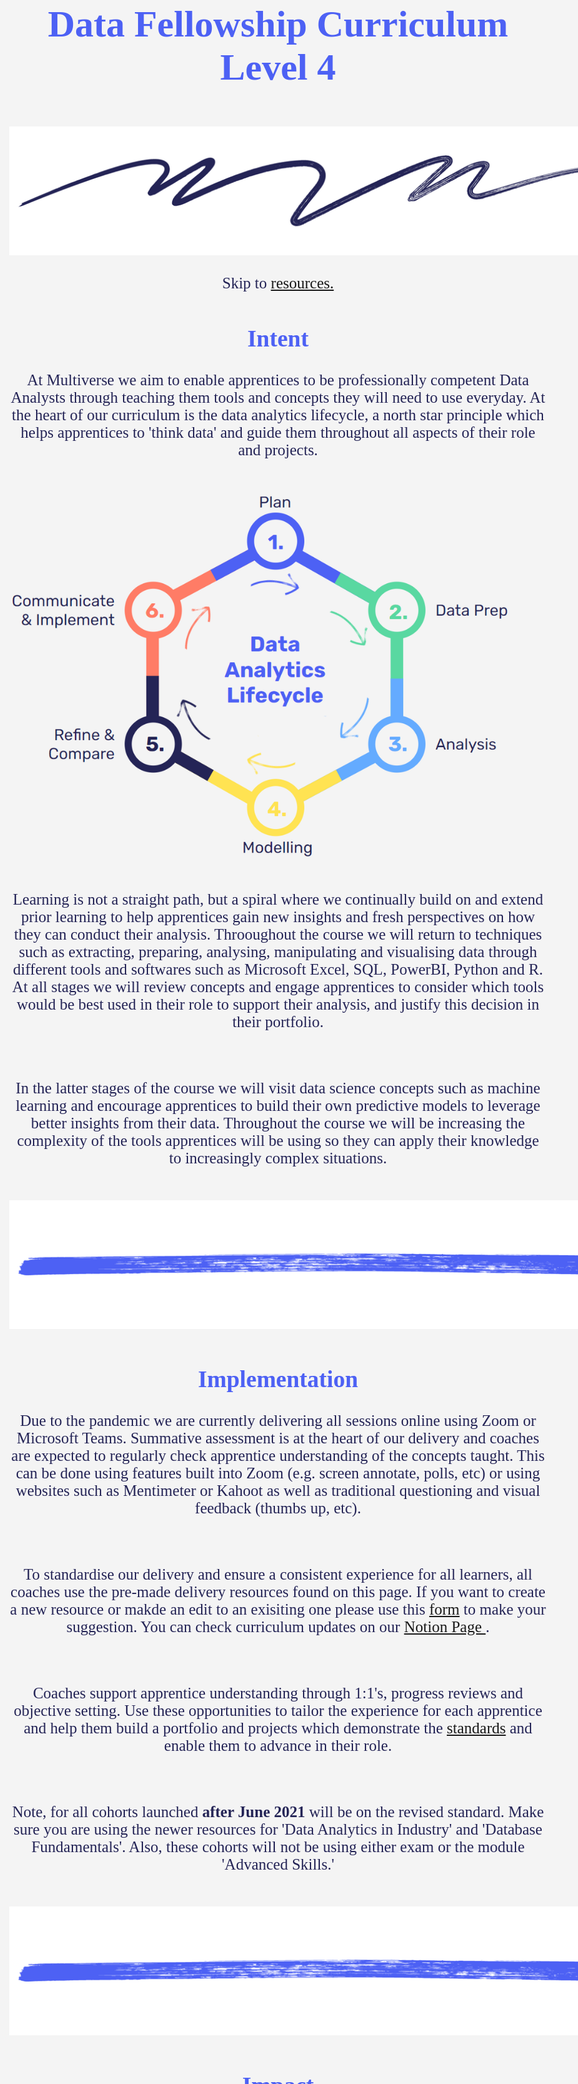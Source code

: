 <body style='font-family:atlas;font-size:25px;text-align:center;background-color:#f4f4f4;max-width:1000px;margin:auto;color:#242456'>
  <div style="background-image: url('assets/generic/banner_im.PNG');background-size: cover; height:480px; padding-top:80px;">
  </div>
  <p style='color:#4d61f4; font-size: 60px; font-weight:bold'> Data Fellowship Curriculum Level 4  </p>
  <img src='assets/multiverse_brand/Deep Space/Multiverse_Notations_RGB_Navy-02.png' style='max-width:1000px;margin:auto;max-height:250px;text-align:center'>
  <p>Skip to <a href=#contents> resources. </a></p>
  <div id='intent'>
    <h2 style='color:#4d61f4'><b> Intent</b> </h2>
    <p> At Multiverse we aim to enable apprentices to be professionally competent Data Analysts through teaching them tools and concepts they will need to use everyday. At the heart of our curriculum is the data analytics lifecycle, a north star principle which helps apprentices to 'think data' and guide them throughout all aspects of their role and projects. </p>
    <br>
    <div style='text-align:center'>
      <img src="Data%20Analysis%20in%20Industry/assets/session_1/data_analytics_lifecycle.PNG" style='display: block;margin-left: auto;margin-right: auto;'>
    </div>
    <br>
    <p>Learning is not a straight path, but a spiral where we continually build on and extend prior learning to help apprentices gain new insights and fresh perspectives on how they can conduct their analysis. Throoughout the course we will return to techniques such as extracting, preparing, analysing, manipulating and visualising data through different tools and softwares such as Microsoft Excel, SQL, PowerBI, Python and R. At all stages we will review concepts and engage apprentices to consider which tools would be best used in their role to support their analysis, and justify this decision in their portfolio.</p>
    <br>
    <p> In the latter stages of the course we will visit data science concepts such as machine learning and encourage apprentices to build their own predictive models to leverage better insights from their data. Throughout the course we will be increasing the complexity of the tools apprentices will be using so they can apply their knowledge to increasingly complex situations. </p>
  </div>
  <br>
  <img src='assets/multiverse_brand/Ultraviolet/Multiverse_Notations_RGB_Indigo-03.png' style='max-width:1000px;margin:auto;max-height:250px;text-align:center'>
  <br>
  <div id='implement'>
    <h2 style='color:#4d61f4'><b> Implementation</b> </h2>
    <p> Due to the pandemic we are currently delivering all sessions online using Zoom or Microsoft Teams. Summative assessment is at the heart of our delivery and coaches are expected to regularly check apprentice understanding of the concepts taught. This can be done using features built into Zoom (e.g. screen annotate, polls, etc) or using websites such as Mentimeter or Kahoot as well as traditional questioning and visual feedback (thumbs up, etc).</p>
    <br>
    <p> To standardise our delivery and ensure a consistent experience for all learners, all coaches use the pre-made delivery resources found on this page. If you want to create a new resource or makde an edit to an exisiting one please use this <a href='https://forms.gle/SKNBnYqHzYpmimCSA' target='_blank'> form</a> to make your suggestion. You can check curriculum updates on our <a href='https://www.notion.so/ee0f0b74fc02418aa6e05f9e8b77db27?v=05357f5c63424845bcc9637819c9efc1' target='_blank'> Notion Page </a>.</p>
    <br>
    <p> Coaches support apprentice understanding through 1:1's, progress reviews and objective setting. Use these opportunities to tailor the experience for each apprentice and help them build a portfolio and projects which demonstrate the <a href='https://docs.google.com/spreadsheets/d/1xhgQKgHvFOrQhnI1Moyvl-wh6_11JdTIeUegzFjarWY/edit?usp=sharing' target='_blank'> standards</a> and enable them to advance in their role. </p>
    <br>
    <p> Note, for all cohorts launched <b> after June 2021 </b> will be on the revised standard. Make sure you are using the newer resources for 'Data Analytics in Industry' and 'Database Fundamentals'. Also, these cohorts will not be using either exam or the module 'Advanced Skills.' 
  </div>
  <br>
  <img src='assets/multiverse_brand/Ultraviolet/Multiverse_Notations_RGB_Indigo-03.png' style='max-width:1000px;margin:auto;max-height:250px;text-align:center'>
  <br>
  <div id='impact'>
    <h2 style='color:#4d61f4'><b> Impact</b> </h2>
    <p> Ultimately we measure the success of our programme through exam and EPA results which our curriculum build towards. This document provided resources to enable coaches to support apprentices through both assessments, including sessions that be run and documents that can be sent out.</p>
    <br>
    <p> From month 3 we want apprentices to start thinking about their portfolio, showcasing the projects they have been working on and how they have applied skills from the course. Encourage apprentices to start taking on projects which allow them to extract, prepare, analyse, manipulate and visualise data and think about how these can be written up. </p>
  </div>
  <br>
  <img src='assets/multiverse_brand/Ultraviolet/Multiverse_Notations_RGB_Indigo-03.png' style='max-width:1000px;margin:auto;max-height:250px;text-align:center'>
  <br>
  <div id='overview'>
    <h2 style='color:#4d61f4'><b> Curriculum Overview </b></h2>
    <div id='contents'>
      <table style='margin-left:auto;margin-right:auto;border:1px solid black'>
        <tr>
          <th style="text-align:left; font-size:15px"><b>Session</b></th>
          <th style="text-align:left; font-size:15px"><b>Title</b></th>
        </tr>
        <tr>
          <td style="text-align:left"> 1 </td> 
          <td style="text-align:left"><a href=#data_industry> Data Analysis in Industry </a></td>
        </tr>
        <tr>
          <td style="text-align:left"> 2 </td> 
          <td style="text-align:left"><a href=#da_excel> DA: Excel </a></td>
        </tr>
        <tr>
          <td style="text-align:left"> 3 </td> 
          <td style="text-align:left"><a href=#database_fund> Database Fundamentals </a></td>
        </tr>
        <tr>
          <td style="text-align:left"> 4 </td> 
          <td style="text-align:left"><a href=#da_sql> DA: SQL </a></td>
        </tr>
        <tr>
          <td style="text-align:left"> 5a </td> 
          <td style="text-align:left"><a href=#da_power> DA: PowerBI </a></td>
        </tr>
        <tr>
          <td style="text-align:left"> 5b </td> 
          <td style="text-align:left"><a href=#da_tab> DA: Tableau </a></td>
        </tr>
        <tr>
          <td style="text-align:left"> 6 </td> 
          <td style="text-align:left"><a href=#km2> KM2 Data Analysis Concepts </a></td>
        </tr>
        <tr>
          <td style="text-align:left"> 7 </td> 
          <td style="text-align:left"><a href=#hack_1> Hackathon 1 </a></td>
        </tr>
        <tr>
          <td style="text-align:left"> 8 </td> 
          <td style="text-align:left"><a href=#epa_2> EPA Prep </a></td>
        </tr>
        <tr>
          <td style="text-align:left"> 9 </td> 
          <td style="text-align:left"><a href=#ds_found> DS: Python Foundations </a></td>
        </tr>
        <tr>
          <td style="text-align:left"> 10 </td> 
          <td style="text-align:left"><a href=#ds_eda> DS: Exploratory Data Analysis </a></td>
        </tr>
        <tr>
          <td style="text-align:left"> 11 </td> 
          <td style="text-align:left"><a href=#ds_model> DS: Modelling Basics </a></td>
        </tr>
        <tr>
          <td style="text-align:left"> 12 </td> 
          <td style="text-align:left"><a href=#ds_machine> DS: Machine Learning </a></td>
        </tr>
        <tr>
          <td style="text-align:left"> 13 </td> 
          <td style="text-align:left"><a href=#hack_2> Hackathon 2 </a></td>
        </tr>
        <tr>
          <td style="text-align:left"> 14 </td> 
          <td style="text-align:left"><a href=#tools_of_trade> Tools of the Trade </a></td>
        </tr>
        <tr>
          <td style="text-align:left"> 15 </td> 
          <td style="text-align:left"><a href=#advanced_tech> Advanced Techniques </a></td>
        </tr>
        <tr>
          <td style="text-align:left"> 16 </td> 
          <td style="text-align:left"><a href=#km1> KM1 Data Analysis Tools </a></td>
        </tr>
        <tr>
          <td style="text-align:left"> 17 </td> 
          <td style="text-align:left"><a href=#gateway> Gateway </a></td>
        </tr>
      </table>       
    </div>
  </div> 
  <br>
  <img src='assets/multiverse_brand/Ultraviolet/Multiverse_Notations_RGB_Indigo-03.png' style='max-width:1000px;margin:auto;max-height:250px;text-align:center'>
  <br>
  <div id ='other resource'>
    <h3 style='color:#4d61f4'> Other Resources </h3>
    <ul style='display:inline-block;text-align:left'>
      <li><a href='https://docs.google.com/forms/d/e/1FAIpQLSfCaqtg5I2S8o-TM8bgLQEpw-EQ11JeLFmgzGYDSUJgXimElA/viewform' target='_blank'> Bug Report </a></li>
      <li><a href='https://drive.google.com/drive/folders/1fjKqIdwvJQWs-JZUgGhJjhMFdDjTiYlK?usp=sharing' target='_blank'> Mentimeter </a></li>
      <li><a href='https://kahoot.com/schools-u/' target='_blank'> Kahoot! </a></li>
      <li><a href='https://drive.google.com/drive/folders/181EW6tMTTSfD45tTzA4ufCumw8skkZM0?usp=sharing' target='_blank'> Session Recordings </a></li>
    </ul>
    <br>
    <p> Note: On all embedded slide decks, you can bring up coach notes by pressing 's' on your keyboard.</p>
  </div>
    <br>
  <img src='assets/multiverse_brand/Ultraviolet/Multiverse_Notations_RGB_Indigo-03.png' style='max-width:1000px;margin:auto;max-height:250px;text-align:center'>
  <br>
  <div id= 'data_industry'>        
    <h3 style='color:#59d8a1'> Data Analysis in Industry </h3>
    <p> In our first Multiverse delivery module we will be encouraging apprentices to 'think data' by introducing the data analytics life cycle and how it governs all aspects of our role. The first half of the sessione explores the 'plan' phase as apprentices begin to consider project briefs and requirements elicitation engage and manage stakeholders. In the second half of the module we will continue exploring how to plan our projects by considering technical requirements such as data types and structures as well as GDPR compliance. </p>
    <br>
    <table style='margin-left:auto;margin-right:auto;'>
      <tr>
        <td> Version 1 </td>
        <td> &nbsp; </td>
        <td> Revised Version </td>
      </tr>
      <tr>
        <td> Cohorts launched before June 2021 </td>
        <td> &nbsp; </td>
        <td> Cohorts launched after June 2021 </td>
      </tr>
      <tr>
        <td>
          <ul style='display:inline-block;text-align:left'>
            <li><a href='https://multiverselearningproducts.github.io/dfv1/Data%20Analysis%20in%20Industry/lesson_plan.html' target='_blank'>Lesson Plan</a> </li>
            <li><a href='https://multiverselearningproducts.github.io/dfv1/Data%20Analysis%20in%20Industry/session_1.html' target='_blank'> Session 1 </a></li>
            <li><a href='https://multiverselearningproducts.github.io/dfv1/Data%20Analysis%20in%20Industry/session_2.html' target='_blank'> Session 2 </a></li>
          </ul>
        </td>
        <td> &nbsp; </td>
        <td>
          <ul style='display:inline-block;text-align:left'>
            <li><a href='https://multiverselearningproducts.github.io/dfv1/Data%20Analysis%20in%20Industry/lesson_plan_v2.html' target='_blank'>Lesson Plan</a> </li>
            <li><a href='https://multiverselearningproducts.github.io/dfv1/Data%20Analysis%20in%20Industry/session_1_v2.html' target='_blank'> Session 1 </a></li>
            <li><a href='https://multiverselearningproducts.github.io/dfv1/Data%20Analysis%20in%20Industry/session_2_v2.html' target='_blank'> Session 2 </a></li>
          </ul>
        </td>
      </tr>
    </table>
    <br>
    <a href=#contents> Top </a>
  </div>
  <br>
  <img src='assets/multiverse_brand/Aurora/Multiverse_Notations_RGB_Teal-04.png' style='max-width:1000px;margin:auto;max-height:250px;text-align:center'>
  <br>
  <div id= 'da_excel'>
    <h3 style='color:#59d8a1'> DA: Excel </h3>
    <p> In the first technical portion of the course, we will be teaching apprentices how to extract, wrangle and analyse data using Microsoft Excel. At the end of the bootcamp there is a session on acceptable evidence to help apprentices begin writing their portfolio.</p>
    <br>
    <ul style='display:inline-block;text-align:left'>
      <li><a href='https://multiverselearningproducts.github.io/dfv1/DA_Excel/session_resources.html' target='_blank'> Resources</a></li>
    </ul>
    <br>
    <a href=#contents> Top </a>
  </div>
  <br>
  <img src='assets/multiverse_brand/Aurora/Multiverse_Notations_RGB_Teal-04.png' style='max-width:1000px;margin:auto;max-height:250px;text-align:center'>
  <br>
  <div id= 'database_fund'>
    <h3 style='color:#59d8a1'> Database Fundamentals </h3> 
    <p> The second Multiverse delivery module focusses on database management. Apprentices will learn to appreciate how databases are created and maintained through normalisation, error checking and entity relationship diagrams. Much of the focus will be on relational databases, but there is scope to discuss NoSQL as well. </p>
    <br>
    <table style='margin-left:auto;margin-right:auto;'>
      <tr>
        <td> Version 1 </td>
        <td> &nbsp; </td>
        <td> Revised Version </td>
      </tr>
      <tr>
        <td> Cohorts launched before June 2021 </td>
        <td> &nbsp; </td>
        <td> Cohorts launched after June 2021 </td>
      </tr>
      <tr>
        <td>
          <ul style='display:inline-block;text-align:left'>
            <li><a href='https://multiverselearningproducts.github.io/dfv1/Database%20Fundamentals/lesson_plan.html' target='_blank'>Lesson Plan</a> </li>
            <li><a href='https://multiverselearningproducts.github.io/dfv1/Database%20Fundamentals/session_resources.html' target='_blank'> Session Resources </a></li>
          </ul>
        </td>
        <td> &nbsp; </td>
        <td>
          <ul style='display:inline-block;text-align:left'>
            <li><a href='https://multiverselearningproducts.github.io/dfv1/Database%20Fundamentals/lesson_plan_v2.html' target='_blank'>Lesson Plan</a> </li>
            <li><a href='https://multiverselearningproducts.github.io/dfv1/Database%20Fundamentals/session_resources_v2.html' target='_blank'> Session Resources </a></li>
          </ul>
        </td>
      </tr>
    </table>
    <br>
    <a href=#contents> Top </a>
  </div>
  <br>
  <img src='assets/multiverse_brand/Aurora/Multiverse_Notations_RGB_Teal-04.png' style='max-width:1000px;margin:auto;max-height:250px;text-align:center'>
  <br>
  <div id= 'da_sql'>
    <h3 style='color:#59d8a1'> DA: SQL </h3>
    <p> Following on from learning about relational databases, we teach Structured Query Language (SQL) to help apprentices extract and modify data directly from the source</p>
    <br>
    <ul style='display:inline-block;text-align:left'>
      <li><a href='https://multiverselearningproducts.github.io/dfv1/DA_SQL/session_resources.html' target='_blank'> Resources</a></li>
    </ul>
    <br>
    <a href=#contents> Top </a>
  </div>
  <br>
  <img src='assets/multiverse_brand/Aurora/Multiverse_Notations_RGB_Teal-04.png' style='max-width:1000px;margin:auto;max-height:250px;text-align:center'>
  <br>
  <div id= 'da_power'>
    <h3 style='color:#59d8a1'> DA: PowerBI </h3>
    <p> Note: Use these if employer has requested PowerBI. An essential weapon in an analysts arsenal is visualisation, in this module we will be showing apprentices how to build visualisations and dashboards in PowerBI.</p>
    <br>
    <ul style='display:inline-block;text-align:left'>
      <li><a href='https://multiverselearningproducts.github.io/dfv1/DA_PowerBI/session_resources.html' target='_blank'> Resources</a></li>
    </ul>
    <br>
    <a href=#contents> Top </a>
  </div>
  <br>
  <img src='assets/multiverse_brand/Aurora/Multiverse_Notations_RGB_Teal-04.png' style='max-width:1000px;margin:auto;max-height:250px;text-align:center'>
  <br>
  <div id= 'da_tableau'>
    <h3 style='color:#59d8a1'> DA: Tableau </h3>
    <p> Note: Use these if employer has requested Tableau. An essential weapon in an analysts arsenal is visualisation, in this module we will be showing apprentices how to build visualisations and dashboards in Tableau.</p>
    <br>
    <ul style='display:inline-block;text-align:left'>
      <li><a href='https://multiverselearningproducts.github.io/dfv1/DA_Tableau/session_resources.html' target='_blank'> Resources</a></li>
    </ul>
    <br>
    <a href=#contents> Top </a>
  </div>
  <br>
  <img src='assets/multiverse_brand/Aurora/Multiverse_Notations_RGB_Teal-04.png' style='max-width:1000px;margin:auto;max-height:250px;text-align:center'>
  <br>
  <div id= 'km2'>
    <h3 style='color:#59d8a1'> KM2 Data Analysis Concepts </h3> 
    <p> Preperation resources for the first exam</p>
    <br>
    <ul style='display:inline-block;text-align:left'>
      <li><a href='https://multiverselearningproducts.github.io/dfv1/KM2_revision/session_resources.html' target='_blank'> Resources </a></li>
    </ul>
    <br>
    <a href=#contents> Top </a>
  </div>
  <br>
  <img src='assets/multiverse_brand/Aurora/Multiverse_Notations_RGB_Teal-04.png' style='max-width:1000px;margin:auto;max-height:250px;text-align:center'>
  <br>
  <div id= 'hack_1'>
    <h3 style='color:#59d8a1'> Hackathon 1 </h3> 
    <p> Hackathon resources </p>
    <br>
    <ul style='display:inline-block;text-align:left'>
      <li><a href='https://multiverselearningproducts.github.io/dfv1/Hackathon_1/session_resources.html' target='_blank'> Resources </a></li>
      <li> <a href='https://github.com/MultiverseLearningProducts/dfv1/raw/main/Hackathon_1/Coach%20Hackathon%20Guide.pdf' target='_blank'> Coach Notes </a></li>
    </ul>
    <br>
    <a href=#contents> Top </a>
  </div>
  <br>
  <img src='assets/multiverse_brand/Aurora/Multiverse_Notations_RGB_Teal-04.png' style='max-width:1000px;margin:auto;max-height:250px;text-align:center'> 
  <br>
  <div id= 'epa_2'>
    <h3 style='color:#59d8a1'> EPA Prep  </h3>
    <p> Following on from the previous EPA session we will consider how to write a reflective journal and project write up for apprentice portfolios.</p>
    <br>
    <ul style='display:inline-block;text-align:left'>
      <li><a href='https://multiverselearningproducts.github.io/dfv1/epa_prep/session_resources.html' target='_blank'> Session Materials </a></li>
      <li><a href='https://applied.multiverse.io/pluginfile.php/16779/mod_label/intro/Portfolio%20Examples.zip' target='_blank'> Portfolio Examples </a></li>
    </ul>
    <br>
    <a href=#contents> Top </a>
  </div>
  <br>
  <img src='assets/multiverse_brand/Aurora/Multiverse_Notations_RGB_Teal-04.png' style='max-width:1000px;margin:auto;max-height:250px;text-align:center'>
  <br>
  <div id= 'ds_found'>
    <h3 style='color:#59d8a1'> DS: Python Foundations </h3> 
    <p> The first of the Data Science Immersives introduces python and essential skills in programming. </p>
    <br>
    <ul style='display:inline-block;text-align:left'>
      <li><a href='https://multiverselearningproducts.github.io/dfv1/programming_basics/session_resources.html' target='_blank'> Resources </a></li>
    </ul>
    <br>
    <a href=#contents> Top </a>
  </div>
  <br>
  <img src='assets/multiverse_brand/Aurora/Multiverse_Notations_RGB_Teal-04.png' style='max-width:1000px;margin:auto;max-height:250px;text-align:center'> 
  <br>
  <div id= 'ds_eda'>
    <h3 style='color:#59d8a1'> DS: Exploratory Data Analysis </h3> 
    <p> Following on from the previous session, apprentices will be introduced to pandas for EDA as well as how to plot visualisations. The final part of this module is understanding statistical analysis and hypothesis testing. </p>
    <br>
    <ul style='display:inline-block;text-align:left'>
      <li><a href='https://multiverselearningproducts.github.io/dfv1/exploratory_data_analysis/session_resources.html' target='_blank'> Resources </a></li>
    </ul>
    <br>
    <a href=#contents> Top </a>
  </div>
  <br>
  <img src='assets/multiverse_brand/Aurora/Multiverse_Notations_RGB_Teal-04.png' style='max-width:1000px;margin:auto;max-height:250px;text-align:center'> 
  <br>
  <div id= 'ds_model'>
    <h3 style='color:#59d8a1'> DS: Modelling Basics </h3> 
    <p> In this module we will be introducing basic linear models and logistic regression. Apprentices will be encouraged to fine tune models as well as consider bias through train_test_split and cross validation. </p>
    <br>
    <ul style='display:inline-block;text-align:left'>
      <li><a href='https://multiverselearningproducts.github.io/dfv1/modelling_basics/session_resources.html' target='_blank'> Resources </a></li>
    </ul>
    <br>
    <a href=#contents> Top </a>
  </div>
  <br>
  <img src='assets/multiverse_brand/Aurora/Multiverse_Notations_RGB_Teal-04.png' style='max-width:1000px;margin:auto;max-height:250px;text-align:center'> 
  <br>
  <div id= 'ds_machine'>
    <h3 style='color:#59d8a1'> DS: Machine Learning </h3> 
    <p> In the final DS Immersive apprentices will be shown how to forecast using time series models as well as understand text through natural language processing. </p>
    <br>
    <ul style='display:inline-block;text-align:left'>
      <li><a href='https://multiverselearningproducts.github.io/dfv1/machine_learning/session_resources.html' target='_blank'> Resources </a></li>
    </ul>
    <br>
    <a href=#contents> Top </a>
  </div>
  <br>
  <img src='assets/multiverse_brand/Aurora/Multiverse_Notations_RGB_Teal-04.png' style='max-width:1000px;margin:auto;max-height:250px;text-align:center'> 
  <br>
  <div id= 'hack_2'>
    <h3 style='color:#59d8a1'> Hackathon 2 </h3>
    <p> Hackathon resources </p>
    <br>
    <ul style='display:inline-block;text-align:left'>
      <li><a href='https://multiverselearningproducts.github.io/dfv1/Hackathon_2/session_resources.html' target='_blank'> Resources </a></li>
      <li> <a href='https://github.com/MultiverseLearningProducts/dfv1/raw/main/Hackathon_1/Coach%20Hackathon%20Guide.pdf' target='_blank'> Coach Notes </a></li>
    </ul>
    <br>
    <a href=#contents> Top </a>
  </div>
  <br>
  <img src='assets/multiverse_brand/Aurora/Multiverse_Notations_RGB_Teal-04.png' style='max-width:1000px;margin:auto;max-height:250px;text-align:center'>
  <br>
  <div id= 'tools_of_trade'>
    <h3 style='color:#59d8a1'> Tools of the Trade </h3>
    <p> In this module we will be covering various tools apprentices will need to enhance their analytics performance in their roles. In the first half of the session we will give an overview of Big Data, considering how it works and what the benefits and drawbacks are of using it. This is followed by a discussion around data analytics platforms and comparing their usage to coding it yourself. </p>
    <br>
    <p> In the second part of the module we will be looking into the statistical programming language R, briefly looking at how many of the processes we learned in Python can be performed in R. </p>
    <br>
    <ul style='display:inline-block;text-align:left'>
      <li> <a href='https://multiverselearningproducts.github.io/dfv1/Tools%20of%20the%20Trade/lesson_plan.html' target='_blank'>Lesson Plan </a></li>
      <li> <a href='https://multiverselearningproducts.github.io/dfv1/Tools%20of%20the%20Trade/session_1_rev.html' target='_blank'>Session 1 </a></li>
      <li> <a href='https://github.com/MultiverseLearningProducts/df_tools_of_the_trade/archive/refs/heads/main.zip' target='_blank'>Session 2  </a></li>
    </ul>
    <br>
    <a href=#contents> Top </a>
  </div>
  <br>
  <img src='assets/multiverse_brand/Aurora/Multiverse_Notations_RGB_Teal-04.png' style='max-width:1000px;margin:auto;max-height:250px;text-align:center'>
  <br>
  <div id= 'advanced_tech'>
    <h3 style='color:#59d8a1'> Advanced Techniques </h3>
    <p> The final stop before the KM1 exam and Gateway, the Advanced Skills session aims to teach apprentices concepts around data warehouses, data integration and ETL. This is followed by a run down of the final few months of the course, helping apprentices understand what will be expected of them through Gateway and beyond.</p>
    <br>
    <ul style='display:inline-block;text-align:left'>
      <li><a href='https://multiverselearningproducts.github.io/dfv1/Advanced%20Skills/lesson_plan.html' target='_blank'> Lesson Plan </li>
      <li><a href='https://multiverselearningproducts.github.io/dfv1/Advanced%20Skills/session_1.html' target='_blank'> Session 1 </a></li>
      <li><a href='https://github.com/MultiverseLearningProducts/df_advanced_skills/archive/refs/heads/main.zip' target='_blank'> Data </a></li>
      <li><a href='https://multiverselearningproducts.github.io/dfv1/Advanced%20Skills/session_2.html' target='_blank'> Session 2 </a></li>
    </ul>
    <br>
    <a href=#contents> Top </a>
  </div>
  <br>
  <img src='assets/multiverse_brand/Aurora/Multiverse_Notations_RGB_Teal-04.png' style='max-width:1000px;margin:auto;max-height:250px;text-align:center'>
  <br>
  <div id= 'km1'>
    <h3 style='color:#59d8a1'> KM1 Data Analysis Tools </h3>
    <p> Preperation resources for the final exam.</p>
    <br>
    <ul style='display:inline-block;text-align:left'>
      <li><a href='https://multiverselearningproducts.github.io/dfv1/KM1_revision/session_resources.html' target='_blank'> Resources </a></li>
    </ul>
    <br>
    <a href=#contents> Top </a>
  </div>
  <br>
  <img src='assets/multiverse_brand/Aurora/Multiverse_Notations_RGB_Teal-04.png' style='max-width:1000px;margin:auto;max-height:250px;text-align:center'>
  <br>
  <div id= 'gateway'>
    <h3 style='color:#59d8a1'> Gateway </h3> 
    <p> Preperation resources for Gateway.</p>
    <br>
    <ul style='display:inline-block;text-align:left'>
      <li><a href='https://multiverselearningproducts.github.io/dfv1/gateway/session_resources.html' target='_blank'> Resources </a></li>
      <li><a href='https://applied.multiverse.io/pluginfile.php/26092/mod_label/intro/Practice%20Project%20%20Prework.zip' target='_blank'> Practice Synoptic Project </a></li>
      <li><a href='https://github.com/MultiverseLearningProducts/dfv1/raw/main/Advanced%20Skills/Employer%20Reference%20Template.docx' target='_blank'> Employer Reference Form </a></li>
    </ul>
    <br>
    <a href=#contents> Top </a>
  </div>
  <br>
  <img src='assets/multiverse_brand/Aurora/Multiverse_Notations_RGB_Teal-04.png' style='max-width:1000px;margin:auto;max-height:250px;text-align:center'>
  <br>                             
</body>

         


